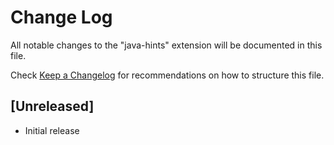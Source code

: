 # Change Log

All notable changes to the "java-hints" extension will be documented in this file.

Check [Keep a Changelog](http://keepachangelog.com/) for recommendations on how to structure this file.

## [Unreleased]

- Initial release
